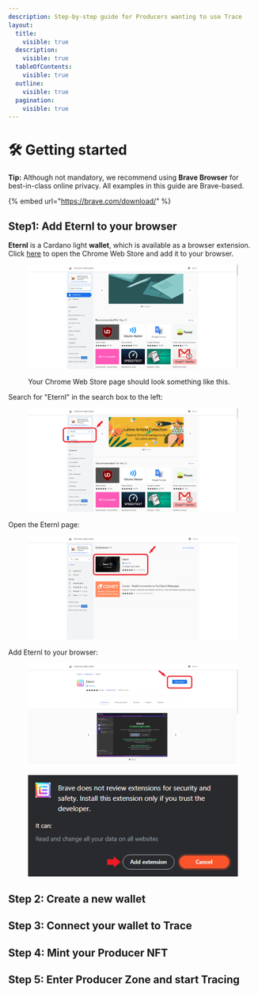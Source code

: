 ```yaml
---
description: Step-by-step guide for Producers wanting to use Trace
layout:
  title:
    visible: true
  description:
    visible: true
  tableOfContents:
    visible: true
  outline:
    visible: true
  pagination:
    visible: true
---
```


# 🛠 Getting started

**Tip:** Although not mandatory, we recommend using **Brave Browser** for best-in-class online privacy. All examples in this guide are Brave-based.

{% embed url="https://brave.com/download/" %}

## Step1: Add Eternl to your browser

**Eternl** is a Cardano light **wallet**, which is available as a browser extension. Click [here](https://chrome.google.com/webstore/category/extensions) to open the Chrome Web Store and add it to your browser.&#x20;

<figure><img src="../.gitbook/assets/web_store01.PNG" alt="" width="563"><figcaption><p>Your Chrome Web Store page should look something like this.</p></figcaption></figure>

Search for "Eternl" in the search box to the left:

<figure><img src="../.gitbook/assets/web_store02.PNG" alt="" width="563"><figcaption></figcaption></figure>

Open the Eternl page:

<figure><img src="../.gitbook/assets/web_store03.PNG" alt="" width="563"><figcaption></figcaption></figure>

Add Eternl to your browser:

<div data-full-width="false">

<figure><img src="../.gitbook/assets/web_store04.PNG" alt="" width="563"><figcaption></figcaption></figure>

 

<figure><img src="../.gitbook/assets/web_store05.PNG" alt=""><figcaption></figcaption></figure>

</div>

## Step 2: Create a new wallet&#x20;

## Step 3: Connect your wallet to Trace

## Step 4: Mint your Producer NFT

## Step 5: Enter Producer Zone and start Tracing

